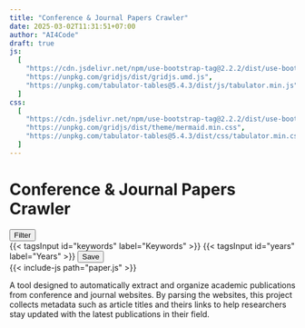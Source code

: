 ```yaml
---
title: "Conference & Journal Papers Crawler"
date: 2025-03-02T11:31:51+07:00
author: "AI4Code"
draft: true
js:
  [
    "https://cdn.jsdelivr.net/npm/use-bootstrap-tag@2.2.2/dist/use-bootstrap-tag.min.js",
    "https://unpkg.com/gridjs/dist/gridjs.umd.js",
    "https://unpkg.com/tabulator-tables@5.4.3/dist/js/tabulator.min.js"
  ]
css:
  [
    "https://cdn.jsdelivr.net/npm/use-bootstrap-tag@2.2.2/dist/use-bootstrap-tag.min.css",
    "https://unpkg.com/gridjs/dist/theme/mermaid.min.css",
    "https://unpkg.com/tabulator-tables@5.4.3/dist/css/tabulator.min.css"
  ]
---
```


# Conference & Journal Papers Crawler

<div>
    <div class="justify-content-end pb-1">
        <button class="btn btn-outline-secondary" type="button" data-bs-toggle="collapse" data-bs-target="#confCrawlerSearch" aria-expanded="false" aria-controls="confCrawlerSearch">
            Filter
        </button>
    </div>
    <div class="collapse pb-1" id="confCrawlerSearch">
        <div class="card card-body">
            {{< tagsInput id="keywords" label="Keywords" >}}
            {{< tagsInput id="years" label="Years" >}}
            <button type="button" class="btn btn-outline-secondary" data-bs-toggle="collapse" data-bs-target="#confCrawlerSearch" aria-expanded="false" aria-controls="confCrawlerSearch" id="paperFilterButton">Save</button>
        </div>
    </div>
    <div id="papersTable"></div>
    {{< include-js path="paper.js" >}}
</div>

A tool designed to automatically extract and organize academic publications from conference and journal websites. By parsing the websites, this project collects metadata such as article titles and theirs links to help researchers stay updated with the latest publications in their field.
